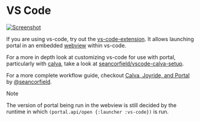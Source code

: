 # VS Code

[![Screenshot](https://user-images.githubusercontent.com/1986211/140680881-497efd3b-da75-4220-9630-bf1af9d8bf37.png)](https://marketplace.visualstudio.com/items?itemName=djblue.portal)

If you are using vs-code, try out the [vs-code-extension][extension]. It allows
launching portal in an embedded [webview][webview] within vs-code.

For a more in depth look at customizing vs-code for use with portal,
particularly with [calva][calva], take a look at
[seancorfield/vscode-calva-setup][calva-setup].

For a more complete workflow guide, checkout [Calva, Joyride, and
Portal][guide] by [@seancorfield][seancorfield].

> [!NOTE]
> The version of portal being run in the webview is still decided by
> the runtime in which `(portal.api/open {:launcher :vs-code})` is run.

[calva]: https://calva.io/
[calva-setup]: https://github.com/seancorfield/vscode-calva-setup
[guide]: https://corfield.org/blog/2022/12/18/calva-joyride-portal/
[seancorfield]: https://github.com/seancorfield
[extension]: https://marketplace.visualstudio.com/items?itemName=djblue.portal
[webview]: https://code.visualstudio.com/api/extension-guides/webview
